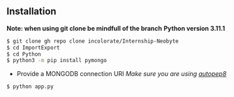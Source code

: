 ## Installation
**Note: when using git clone be mindfull of the branch**
**Python version 3.11.1**
```bash
$ git clone gh repo clone incolorate/Internship-Neobyte 
$ cd ImportExport
$ cd Python
$ python3 -m pip install pymongo
```
* Provide a MONGODB connection URI
*Make sure you are using [autopep8](https://pypi.org/project/autopep8/)*
```bash
$ python app.py
```
